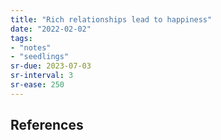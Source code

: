 ```yaml
---
title: "Rich relationships lead to happiness"
date: "2022-02-02"
tags:
- "notes"
- "seedlings"
sr-due: 2023-07-03
sr-interval: 3
sr-ease: 250
---
```




## References